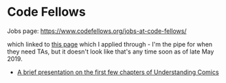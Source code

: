 # Code Fellows

Jobs page: https://www.codefellows.org/jobs-at-code-fellows/

which linked to [this page](https://codefellows.bamboohr.com/jobs/) which I applied through - I'm the pipe for when they need TAs, but it doesn't look like that's any time soon as of late May 2019.

- [A brief presentation on the first few chapters of Understanding Comics][presentation]

[presentation]: 79388a93-7358-442a-a9ab-bb00c81f6ce1.md
